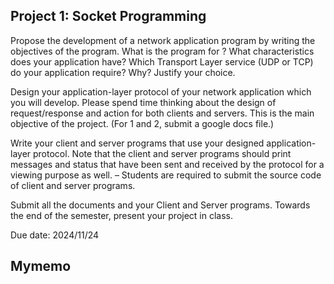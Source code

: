 ## Project 1: Socket Programming		

Propose the development of a network application program by writing the objectives of the program. What is the program for ? What characteristics does your application have? Which Transport Layer service (UDP or TCP) do your application require? Why? Justify your choice.

Design your application-layer protocol of your network application which you will develop. Please spend time thinking about the design of request/response and action for both clients and servers. This is the main objective of the project.
(For 1 and 2, submit a google docs file.)

Write your client and server programs that use your designed application-layer protocol. Note that the client and server programs should print messages and status that have been sent and received by the protocol for a viewing purpose as well. – Students are required to submit the source code of client and server programs.

Submit all the documents and your Client and Server programs. Towards the end of the semester, present your project in class.

Due date: 2024/11/24

## Mymemo 